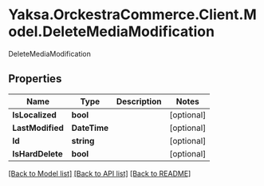 # Yaksa.OrckestraCommerce.Client.Model.DeleteMediaModification
DeleteMediaModification

## Properties

Name | Type | Description | Notes
------------ | ------------- | ------------- | -------------
**IsLocalized** | **bool** |  | [optional] 
**LastModified** | **DateTime** |  | [optional] 
**Id** | **string** |  | [optional] 
**IsHardDelete** | **bool** |  | [optional] 

[[Back to Model list]](../README.md#documentation-for-models) [[Back to API list]](../README.md#documentation-for-api-endpoints) [[Back to README]](../README.md)

